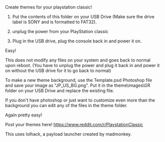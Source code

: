 Create themes for your playstation classic!

1. Put the contents of this folder on your USB Drive (Make sure the drive label is SONY and is formatted to FAT32).

2. unplug the power from your PlayStation classic

3. Plug in the USB drive, plug the console back in and power it on.

Easy!

This does not modify any files on your system and goes back to normal upon reboot. (You have to unplug the power and plug it back in and power it on without the USB drive for it to go back to normal)

To make a new theme background, use the Template.psd Photoshop file and save your image as "JP_US_BG.png". Put it in the theme\images\GR folder on your USB Drive and replace the existing file.

If you don't have photoshop or just want to customize even more than the background you can edit any of the files in the theme folder.

Again pretty easy!

Post your themes here! https://www.reddit.com/r/PlaystationClassic

This uses lolhack, a payload launcher created by madmonkey.

